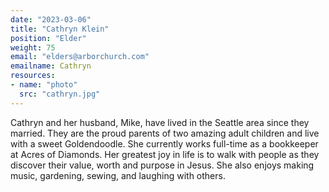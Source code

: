 ```yaml
---
date: "2023-03-06"
title: "Cathryn Klein"
position: "Elder"
weight: 75
email: "elders@arborchurch.com"
emailname: Cathryn
resources:
- name: "photo"
  src: "cathryn.jpg"
---
```


Cathryn and her husband, Mike, have lived in the Seattle area since they married. They are the proud parents of two amazing adult children and live with a sweet Goldendoodle. She currently works full-time as a bookkeeper at Acres of Diamonds. Her greatest joy in life is to walk with people as they discover their value, worth and purpose in Jesus. She also enjoys making music, gardening, sewing, and laughing with others.

